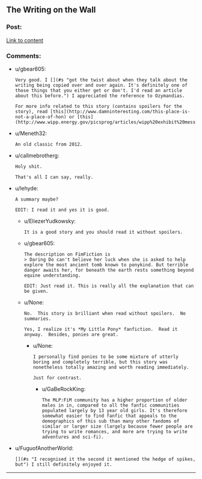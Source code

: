 ## The Writing on the Wall

### Post:

[Link to content](https://www.fimfiction.net/story/42409/1/the-writing-on-the-wall/the-writing-on-the-wall)

### Comments:

- u/gbear605:
  ```
  Very good. I [](#s "got the twist about when they talk about the writing being copied over and over again. It's definitely one of those things that you either get or don't. I'd read an article about this before.") I appreciated the reference to Ozymandias.

  For more info related to this story (contains spoilers for the story), read [this](http://www.damninteresting.com/this-place-is-not-a-place-of-hon) or [this](http://www.wipp.energy.gov/picsprog/articles/wipp%20exhibit%20message%20to%2012,000%20a_d.htm)
  ```

- u/Meneth32:
  ```
  An old classic from 2012.
  ```

- u/callmebrotherg:
  ```
  Holy shit. 

  That's all I can say, really.
  ```

- u/lehyde:
  ```
  A summary maybe?

  EDIT: I read it and yes it is good.
  ```

  - u/EliezerYudkowsky:
    ```
    It is a good story and you should read it without spoilers.
    ```

  - u/gbear605:
    ```
    The description on FimFiction is
    > Daring Do can't believe her luck when she is asked to help explore the most ancient tomb known to ponykind. But terrible danger awaits her, for beneath the earth rests something beyond equine understanding.

    EDIT: Just read it. This is really all the explanation that can be given.
    ```

  - u/None:
    ```
    No.  This story is brilliant when read without spoilers.  No summaries.

    Yes, I realize it's *My Little Pony* fanfiction.  Read it anyway.  Besides, ponies are great.
    ```

    - u/None:
      ```
      I personally find ponies to be some mixture of utterly boring and completely terrible, but this story was nonetheless totally amazing and worth reading immediately.

      Just for contrast.
      ```

      - u/GaBeRockKing:
        ```
        The MLP:FiM community has a higher proportion of older males in in, compared to all the fanfic communities populated largely by 13 year old girls. It's therefore somewhat easier to find fanfic that appeals to the demographics of this sub than many other fandoms of similar or larger size (largely because fewer people are trying to write romances, and more are trying to write adventures and sci-fi).
        ```

- u/FuguofAnotherWorld:
  ```
  [](#s "I recognised it the second it mentioned the hedge of spikes, but") I still definitely enjoyed it.
  ```

---

